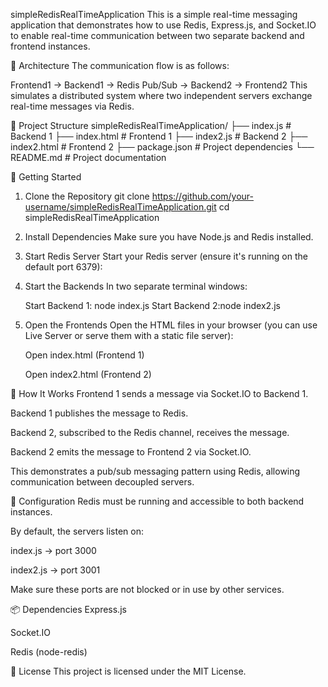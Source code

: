 simpleRedisRealTimeApplication
This is a simple real-time messaging application that demonstrates how to use Redis, Express.js, and Socket.IO to enable real-time communication between two separate backend and frontend instances.

🧩 Architecture
The communication flow is as follows:

Frontend1 → Backend1 → Redis Pub/Sub → Backend2 → Frontend2
This simulates a distributed system where two independent servers exchange real-time messages via Redis.

📁 Project Structure
simpleRedisRealTimeApplication/
├── index.js # Backend 1
├── index.html # Frontend 1
├── index2.js # Backend 2
├── index2.html # Frontend 2
├── package.json # Project dependencies
└── README.md # Project documentation

🚀 Getting Started

1. Clone the Repository
   git clone https://github.com/your-username/simpleRedisRealTimeApplication.git
   cd simpleRedisRealTimeApplication
2. Install Dependencies
   Make sure you have Node.js and Redis installed.

 3. Start Redis Server
    Start your Redis server (ensure it's running on the default port 6379):
 4. Start the Backends
   In two separate terminal windows:

    Start Backend 1:  node index.js
    Start Backend 2:node index2.js

 5. Open the Frontends
    Open the HTML files in your browser (you can use Live Server or serve them with a static file server):

    Open index.html (Frontend 1)

    Open index2.html (Frontend 2)

💬 How It Works
Frontend 1 sends a message via Socket.IO to Backend 1.

Backend 1 publishes the message to Redis.

Backend 2, subscribed to the Redis channel, receives the message.

Backend 2 emits the message to Frontend 2 via Socket.IO.

This demonstrates a pub/sub messaging pattern using Redis, allowing communication between decoupled servers.

🔧 Configuration
Redis must be running and accessible to both backend instances.

By default, the servers listen on:

index.js → port 3000

index2.js → port 3001

Make sure these ports are not blocked or in use by other services.

📦 Dependencies
Express.js

Socket.IO

Redis (node-redis)

📜 License
This project is licensed under the MIT License.
